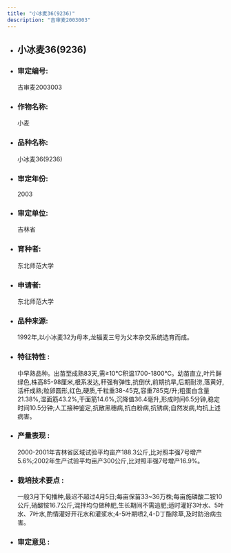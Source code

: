 ```yaml
---
title: "小冰麦36(9236)"
description: "吉审麦2003003"
---
```

* ## 小冰麦36(9236)
* ###  审定编号:  
   吉审麦2003003

*  ### 作物名称:  
   小麦

*   ###  品种名称: 
    小冰麦36(9236)

*   ### 审定年份: 
    2003

*   ### 审定单位:  
    吉林省

*   ### 育种者:  
    东北师范大学

*   ### 申请者:  
    东北师范大学

*   ### 品种来源:  
    1992年,以小冰麦32为母本,龙辐麦三号为父本杂交系统选育而成。

*   ### 特征特性 : 
    中早熟品种。出苗至成熟83天,需≥10℃积温1700-1800℃。幼苗直立,叶片鲜绿色,株高85-98厘米,根系发达,秆强有弹性,抗倒伏,前期抗旱,后期耐涝,落黄好,活杆成熟;粒卵圆形,红色,硬质,千粒重38-45克,容重785克/升;粗蛋白含量21.38%,湿面筋43.2%,干面筋14.6%,沉降值36.4毫升,形成时间6.5分钟,稳定时间10.5分钟;人工接种鉴定,抗散黑穗病,抗白粉病,抗锈病;自然发病,均抗上述病害。

*   ### 产量表现 : 
    2000-2001年吉林省区域试验平均亩产188.3公斤,比对照丰强7号增产5.6%;2002年生产试验平均亩产300公斤,比对照丰强7号增产16.9%。

*   ### 栽培技术要点 : 
    一般3月下旬播种,最迟不超过4月5日;每亩保苗33~36万株;每亩施磷酸二铵10公斤,硝酸铵16.7公斤,混拌均匀做种肥,生长期间不需追肥;适时灌好3叶水、5叶水、7叶水,酌情灌好开花水和灌浆水;4-5叶期喷2,4-D丁酯除草,及时防治病虫害。

*   ### 审定意见 : 
    
